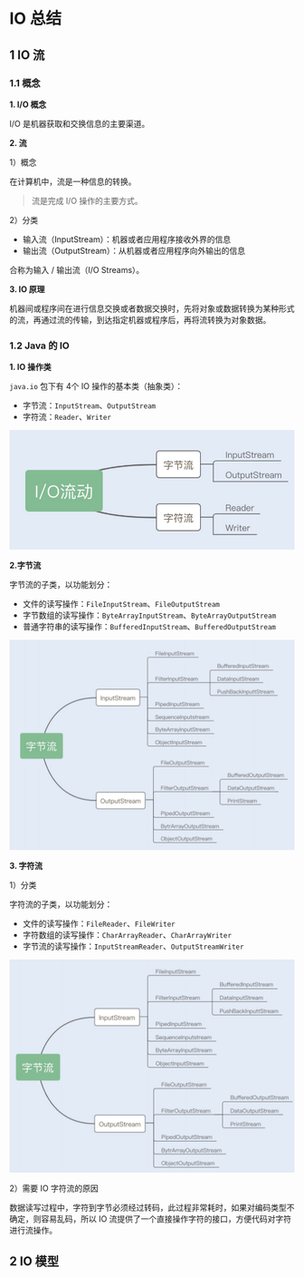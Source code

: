 # IO 总结

## 1 IO 流

### 1.1 概念

**1. I/O 概念**

I/O 是机器获取和交换信息的主要渠道。

**2. 流**

1）概念

在计算机中，流是一种信息的转换。

> 流是完成 I/O 操作的主要方式。

2）分类

- 输入流（InputStream）：机器或者应用程序接收外界的信息
- 输出流（OutputStream）：从机器或者应用程序向外输出的信息

合称为输入 / 输出流（I/O Streams）。

**3. IO 原理**

机器间或程序间在进行信息交换或者数据交换时，先将对象或数据转换为某种形式的流，再通过流的传输，到达指定机器或程序后，再将流转换为对象数据。

### 1.2  Java 的 IO

**1. IO 操作类**

`java.io` 包下有 4个 IO 操作的基本类（抽象类）：

- 字节流：`InputStream`、`OutputStream`
- 字符流：`Reader`、`Writer`

![image-20210318231736553](assets/image-20210318231736553.png)

**2.字节流**

字节流的子类，以功能划分：

- 文件的读写操作：`FileInputStream`、`FileOutputStream`
- 字节数组的读写操作：`ByteArrayInputStream`、`ByteArrayOutputStream`
- 普通字符串的读写操作：`BufferedInputStream`、`BufferedOutputStream`

![image-20210318231723397](assets/image-20210318231723397.png)

**3. 字符流**

1）分类

字符流的子类，以功能划分：

- 文件的读写操作：`FileReader`、`FileWriter`
- 字符数组的读写操作：`CharArrayReader`、`CharArrayWriter`
- 字节流的读写操作：`InputStreamReader`、`OutputStreamWriter`

![image-20210318232224828](assets/image-20210318232224828.png)

2）需要 IO 字符流的原因

数据读写过程中，字符到字节必须经过转码，此过程非常耗时，如果对编码类型不确定，则容易乱码，所以 IO 流提供了一个直接操作字符的接口，方便代码对字符进行流操作。

## 2 IO 模型









































